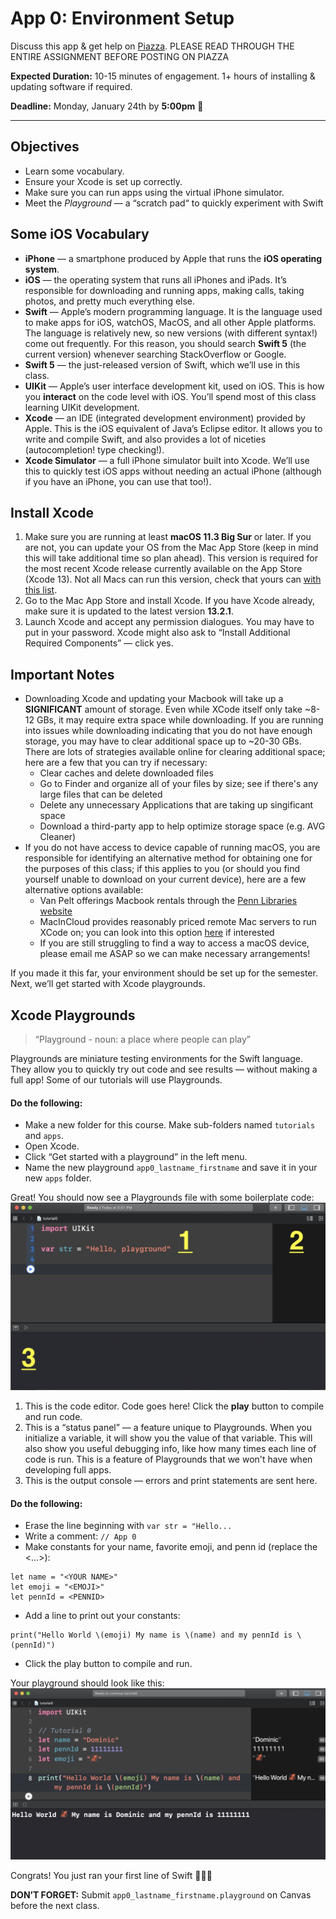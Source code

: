 # App 0: Environment Setup

Discuss this app & get help on [Piazza](https://piazza.com/upenn/spring2022/srs_cis1952012022a/home).
PLEASE READ THROUGH THE ENTIRE ASSIGNMENT BEFORE POSTING ON PIAZZA

**Expected Duration:** 10-15 minutes of engagement. 1+ hours of installing & updating software if required.


**Deadline:** Monday, January 24th by **5:00pm** 🤖

- - - -

## Objectives
* Learn some vocabulary.
* Ensure your Xcode is set up correctly.
* Make sure you can run apps using the virtual iPhone simulator.
* Meet the _Playground_ — a “scratch pad“ to quickly experiment with Swift

## Some iOS Vocabulary
* **iPhone** — a smartphone produced by Apple that runs the **iOS operating system**.
* **iOS** —  the operating system that runs all iPhones and iPads. It’s responsible for downloading and running apps, making calls, taking photos, and pretty much everything else.
* **Swift** — Apple’s modern programming language. It is the language used to make apps for iOS, watchOS, MacOS, and all other Apple platforms. The language is relatively new, so new versions (with different syntax!) come out frequently. For this reason, you should search **Swift 5** (the current version) whenever searching StackOverflow or Google.
* **Swift 5** — the just-released version of Swift, which we’ll use in this class.
* **UIKit** — Apple’s user interface development kit, used on iOS. This is how you **interact** on the code level with iOS. You’ll spend most of this class learning UIKit development.
* **Xcode** — an IDE (integrated development environment) provided by Apple. This is the iOS equivalent of Java’s Eclipse editor. It allows you to write and compile Swift, and also provides a lot of niceties (autocompletion! type checking!).
* **Xcode Simulator** — a full iPhone simulator built into Xcode. We’ll use this to quickly test iOS apps without needing an actual iPhone (although if you have an iPhone, you can use that too!).

## Install Xcode
1. Make sure you are running at least **macOS 11.3 Big Sur** or later. If you are not, you can update your OS from the Mac App Store (keep in mind this will take additional time so plan ahead). This version is required for the most recent Xcode release currently available on the App Store (Xcode 13). Not all Macs can run this version, check that yours can [with this list](https://support.apple.com/kb/sp833?locale=en_US).
3. Go to the Mac App Store and install Xcode. If you have Xcode already, make sure it is updated to the latest version **13.2.1**.
4. Launch Xcode and accept any permission dialogues. You may have to put in your password. Xcode might also ask to “Install Additional Required Components” — click yes.

## Important Notes
* Downloading Xcode and updating your Macbook will take up a **SIGNIFICANT** amount of storage. Even while XCode itself only take ~8-12 GBs, it may require extra space while downloading. If you are running into issues while downloading indicating that you do not have enough storage, you may have to clear additional space up to ~20-30 GBs. There are lots of strategies available online for clearing additional space; here are a few that you can try if necessary:
    * Clear caches and delete downloaded files
    * Go to Finder and organize all of your files by size; see if there's any large files that can be deleted
    * Delete any unnecessary Applications that are taking up singificant space
    * Download a third-party app to help optimize storage space (e.g. AVG Cleaner)
* If you do not have access to device capable of running macOS, you are responsible for identifying an alternative method for obtaining one for the purposes of this class; if this applies to you (or should you find yourself unable to download on your current device), here are a few alternative options available:
    * Van Pelt offerings Macbook rentals through the [Penn Libraries website](https://www.library.upenn.edu/using-libraries/tech-equipment/equipment/macbook) 
    * MacInCloud provides reasonably priced remote Mac servers to run XCode on; you can look into this option [here](https://www.macincloud.com/) if interested
    * If you are still struggling to find a way to access a macOS device, please email me ASAP so we can make necessary arrangements!

If you made it this far, your environment should be set up for the semester. Next, we’ll get started with Xcode playgrounds.

## Xcode Playgrounds
> “Playground - noun: a place where people can play”  

Playgrounds are miniature testing environments for the Swift language. They allow you to quickly try out code and see results — without making a full app! Some of our tutorials will use Playgrounds.

#### Do the following:
- Make a new folder for this course. Make sub-folders named `tutorials` and `apps`.
- Open Xcode.
- Click “Get started with a playground” in the left menu.
- Name the new playground `app0_lastname_firstname` and save it in your new `apps` folder.

Great! You should now see a Playgrounds file with some boilerplate code:
![](/apps/app-0/assets/fig3.png?raw=true)
1. This is the code editor. Code goes here! Click the **play** button to compile and run code.
2. This is a “status panel” — a feature unique to Playgrounds. When you initialize a variable, it will show you the value of that variable. This will also show you useful debugging info, like how many times each line of code is run. This is a feature of Playgrounds that we won't have when developing full apps.
3. This is the output console — errors and print statements are sent here.

#### Do the following:
- Erase the line beginning with `var str = "Hello...`
- Write a comment: `// App 0`
- Make constants for your name, favorite emoji, and penn id (replace the <...>):
```
let name = "<YOUR NAME>"
let emoji = "<EMOJI>"
let pennId = <PENNID>
```
- Add a line to print out your constants:
```
print("Hello World \(emoji) My name is \(name) and my pennId is \(pennId)")
```
- Click the play button to compile and run.

Your playground should look like this:
![](/apps/app-0/assets/fig4.png?raw=true)

Congrats! You just ran your first line of Swift 🎉🎉🎉

**DON’T FORGET:** Submit `app0_lastname_firstname.playground` on Canvas before the next class.


